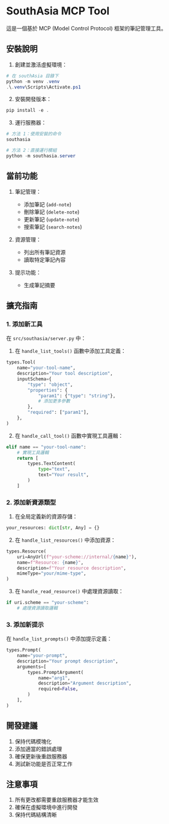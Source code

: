 # SouthAsia MCP Tool

這是一個基於 MCP (Model Control Protocol) 框架的筆記管理工具。

## 安裝說明

1. 創建並激活虛擬環境：
```powershell
# 在 southAsia 目錄下
python -m venv .venv
.\.venv\Scripts\Activate.ps1
```

2. 安裝開發版本：
```powershell
pip install -e .
```

3. 運行服務器：
```powershell
# 方法 1：使用安裝的命令
southasia

# 方法 2：直接運行模組
python -m southasia.server
```

## 當前功能

1. 筆記管理：
   - 添加筆記 (`add-note`)
   - 刪除筆記 (`delete-note`)
   - 更新筆記 (`update-note`)
   - 搜索筆記 (`search-notes`)

2. 資源管理：
   - 列出所有筆記資源
   - 讀取特定筆記內容

3. 提示功能：
   - 生成筆記摘要

## 擴充指南

### 1. 添加新工具

在 `src/southasia/server.py` 中：

1. 在 `handle_list_tools()` 函數中添加工具定義：
```python
types.Tool(
    name="your-tool-name",
    description="Your tool description",
    inputSchema={
        "type": "object",
        "properties": {
            "param1": {"type": "string"},
            # 添加更多參數
        },
        "required": ["param1"],
    },
)
```

2. 在 `handle_call_tool()` 函數中實現工具邏輯：
```python
elif name == "your-tool-name":
    # 實現工具邏輯
    return [
        types.TextContent(
            type="text",
            text="Your result",
        )
    ]
```

### 2. 添加新資源類型

1. 在全局定義新的資源存儲：
```python
your_resources: dict[str, Any] = {}
```

2. 在 `handle_list_resources()` 中添加資源：
```python
types.Resource(
    uri=AnyUrl(f"your-scheme://internal/{name}"),
    name=f"Resource: {name}",
    description=f"Your resource description",
    mimeType="your/mime-type",
)
```

3. 在 `handle_read_resource()` 中處理資源讀取：
```python
if uri.scheme == "your-scheme":
    # 處理資源讀取邏輯
```

### 3. 添加新提示

在 `handle_list_prompts()` 中添加提示定義：
```python
types.Prompt(
    name="your-prompt",
    description="Your prompt description",
    arguments=[
        types.PromptArgument(
            name="arg1",
            description="Argument description",
            required=False,
        )
    ],
)
```

## 開發建議

1. 保持代碼模塊化
2. 添加適當的錯誤處理
3. 確保更新後重啟服務器
4. 測試新功能是否正常工作

## 注意事項

1. 所有更改都需要重啟服務器才能生效
2. 確保在虛擬環境中進行開發
3. 保持代碼結構清晰
